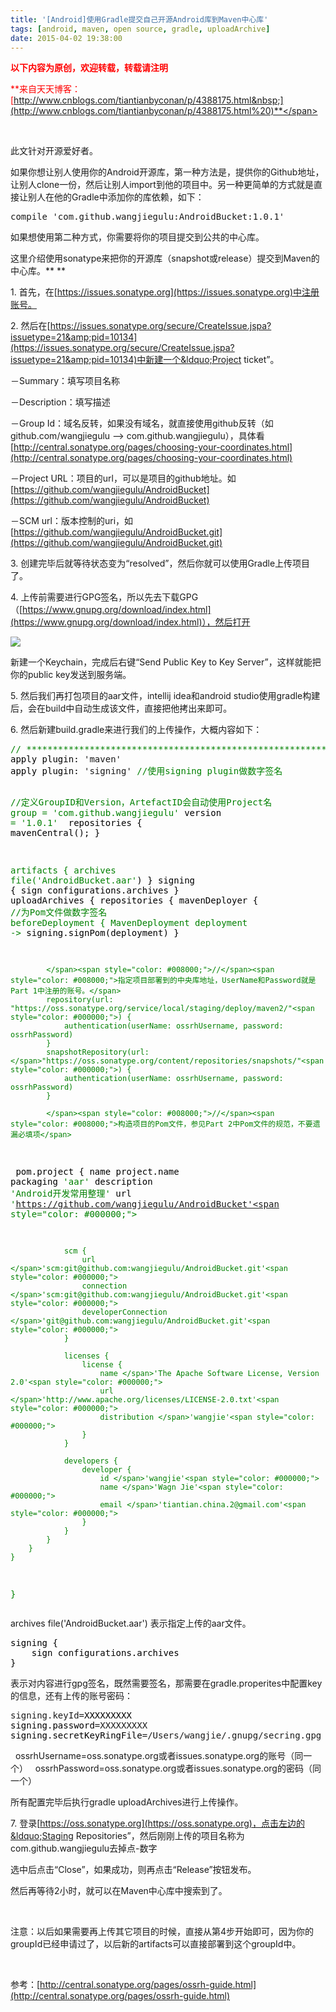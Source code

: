```yaml
---
title: '[Android]使用Gradle提交自己开源Android库到Maven中心库'
tags: [android, maven, open source, gradle, uploadArchive]
date: 2015-04-02 19:38:00
---
```


<span style="color: #ff0000;">**以下内容为原创，欢迎转载，转载请注明**</span>

<span style="color: #ff0000;">**来自天天博客：[http://www.cnblogs.com/tiantianbyconan/p/4388175.html&nbsp;](http://www.cnblogs.com/tiantianbyconan/p/4388175.html%20)**</span>

&nbsp;

此文针对开源爱好者。

如果你想让别人使用你的Android开源库，第一种方法是，提供你的Github地址，让别人clone一份，然后让别人import到他的项目中。另一种更简单的方式就是直接让别人在他的Gradle中添加你的库依赖，如下：

<div class="cnblogs_code">
<pre>compile 'com.github.wangjiegulu:AndroidBucket:1.0.1'</pre>
</div>

如果想使用第二种方式，你需要将你的项目提交到公共的中心库。

这里介绍使用sonatype来把你的开源库（snapshot或release）提交到Maven的中心库。**
**

1\. 首先，在[https://issues.sonatype.org](https://issues.sonatype.org)中注册账号。

2\. 然后在[https://issues.sonatype.org/secure/CreateIssue.jspa?issuetype=21&amp;pid=10134](https://issues.sonatype.org/secure/CreateIssue.jspa?issuetype=21&amp;pid=10134)中新建一个&ldquo;Project ticket&rdquo;。

－Summary：填写项目名称<span class="aui-icon icon-required">
</span>

－Description：填写描述

－Group Id：域名反转，如果没有域名，就直接使用github反转（如github.com/wangjiegulu --&gt; com.github.wangjiegulu），具体看[http://central.sonatype.org/pages/choosing-your-coordinates.html](http://central.sonatype.org/pages/choosing-your-coordinates.html)<span class="aui-icon icon-required">
</span>

－Project URL：项目的url，可以是项目的github地址。如[https://github.com/wangjiegulu/AndroidBucket](https://github.com/wangjiegulu/AndroidBucket)

－SCM url：版本控制的uri，如[https://github.com/wangjiegulu/AndroidBucket.git](https://github.com/wangjiegulu/AndroidBucket.git)

3\. 创建完毕后就等待状态变为&ldquo;resolved&rdquo;，然后你就可以使用Gradle上传项目了。

4\. 上传前需要进行GPG签名，所以先去下载GPG（[https://www.gnupg.org/download/index.html](https://www.gnupg.org/download/index.html)），然后打开

![](http://images.cnitblog.com/blog2015/378300/201504/021841366545243.png)

新建一个Keychain，完成后右键&ldquo;Send Public Key to Key Server&rdquo;，这样就能把你的public key发送到服务端。

5\. 然后我们再打包项目的aar文件，intellij idea和android studio使用gradle构建后，会在build中自动生成该文件，直接把他拷出来即可。

6\. 然后新建build.gradle来进行我们的上传操作，大概内容如下：

<div class="cnblogs_code">
<pre><span style="color: #008000;">//</span><span style="color: #008000;"> *********************************************************************</span><span style="color: #000000;">
apply plugin: </span>'maven'<span style="color: #000000;">
apply plugin: </span>'signing' <span style="color: #008000;">//</span><span style="color: #008000;">使用signing plugin做数字签名

</span><span style="color: #008000;">//</span><span style="color: #008000;">定义GroupID和Version，ArtefactID会自动使用Project名</span>
group = 'com.github.wangjiegulu'<span style="color: #000000;">
version </span>= '1.0.1'
<span style="color: #000000;">
repositories {
    mavenCentral();
}

artifacts {
    archives file(</span>'AndroidBucket.aar'<span style="color: #000000;">)
}
signing {
    sign configurations.archives
}</span>
<span style="color: #000000;">
uploadArchives {
    repositories {
        mavenDeployer {
            </span><span style="color: #008000;">//</span><span style="color: #008000;">为Pom文件做数字签名</span>
            beforeDeployment { MavenDeployment deployment -&gt;<span style="color: #000000;"> signing.signPom(deployment) }

            </span><span style="color: #008000;">//</span><span style="color: #008000;">指定项目部署到的中央库地址，UserName和Password就是Part 1中注册的账号。</span>
            repository(url: "https://oss.sonatype.org/service/local/staging/deploy/maven2/"<span style="color: #000000;">) {
                authentication(userName: ossrhUsername, password: ossrhPassword)
            }
            snapshotRepository(url: </span>"https://oss.sonatype.org/content/repositories/snapshots/"<span style="color: #000000;">) {
                authentication(userName: ossrhUsername, password: ossrhPassword)
            }

            </span><span style="color: #008000;">//</span><span style="color: #008000;">构造项目的Pom文件，参见Part 2中Pom文件的规范，不要遗漏必填项</span>
<span style="color: #000000;">            pom.project {
                name project.name
                packaging </span>'aar'<span style="color: #000000;">
                description </span>'Android开发常用整理'<span style="color: #000000;">
                url </span>'https://github.com/wangjiegulu/AndroidBucket'<span style="color: #000000;">

                scm {
                    url </span>'scm:git@github.com:wangjiegulu/AndroidBucket.git'<span style="color: #000000;">
                    connection </span>'scm:git@github.com:wangjiegulu/AndroidBucket.git'<span style="color: #000000;">
                    developerConnection </span>'git@github.com:wangjiegulu/AndroidBucket.git'<span style="color: #000000;">
                }

                licenses {
                    license {
                        name </span>'The Apache Software License, Version 2.0'<span style="color: #000000;">
                        url </span>'http://www.apache.org/licenses/LICENSE-2.0.txt'<span style="color: #000000;">
                        distribution </span>'wangjie'<span style="color: #000000;">
                    }
                }

                developers {
                    developer {
                        id </span>'wangjie'<span style="color: #000000;">
                        name </span>'Wagn Jie'<span style="color: #000000;">
                        email </span>'tiantian.china.2@gmail.com'<span style="color: #000000;">
                    }
                }
            }
        }
    }
}</span></pre>
</div>

archives file('AndroidBucket.aar') 表示指定上传的aar文件。

<div class="cnblogs_code">
<pre><span style="color: #000000;">signing {
    sign configurations.archives
}</span></pre>
</div>

表示对内容进行gpg签名，既然需要签名，那需要在gradle.properites中配置key的信息，还有上传的账号密码：

<div class="cnblogs_code">
<pre>signing.keyId=<span style="color: #000000;">XXXXXXXXX
signing.password</span>=XXXXXXXXX<span style="color: #000000;">
signing.secretKeyRingFile</span>=/Users/wangjie/.gnupg/secring.gpg</pre>

&nbsp; ossrhUsername=oss.sonatype.org或者issues.sonatype.org的账号（同一个）
&nbsp; ossrhPassword=oss.sonatype.org或者issues.sonatype.org的密码（同一个）

</div>

所有配置完毕后执行gradle&nbsp;uploadArchives进行上传操作。

7\. 登录[https://oss.sonatype.org](https://oss.sonatype.org)，点击左边的&ldquo;Staging Repositories&rdquo;，然后刚刚上传的项目名称为com.github.wangjiegulu去掉点-数字

选中后点击&ldquo;Close&rdquo;，如果成功，则再点击&ldquo;Release&rdquo;按钮发布。

然后再等待2小时，就可以在Maven中心库中搜索到了。

&nbsp;

注意：以后如果需要再上传其它项目的时候，直接从第4步开始即可，因为你的groupId已经申请过了，以后新的artifacts可以直接部署到这个groupId中。

&nbsp;

参考：[http://central.sonatype.org/pages/ossrh-guide.html](http://central.sonatype.org/pages/ossrh-guide.html)


